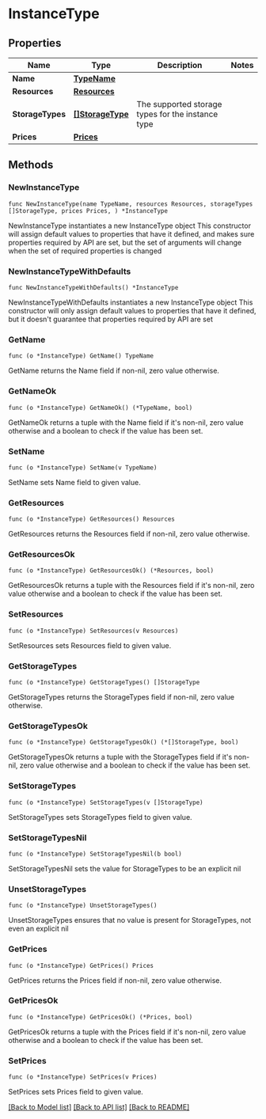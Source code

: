 # InstanceType

## Properties

Name | Type | Description | Notes
------------ | ------------- | ------------- | -------------
**Name** | [**TypeName**](TypeName.md) |  | 
**Resources** | [**Resources**](Resources.md) |  | 
**StorageTypes** | [**[]StorageType**](StorageType.md) | The supported storage types for the instance type | 
**Prices** | [**Prices**](Prices.md) |  | 

## Methods

### NewInstanceType

`func NewInstanceType(name TypeName, resources Resources, storageTypes []StorageType, prices Prices, ) *InstanceType`

NewInstanceType instantiates a new InstanceType object
This constructor will assign default values to properties that have it defined,
and makes sure properties required by API are set, but the set of arguments
will change when the set of required properties is changed

### NewInstanceTypeWithDefaults

`func NewInstanceTypeWithDefaults() *InstanceType`

NewInstanceTypeWithDefaults instantiates a new InstanceType object
This constructor will only assign default values to properties that have it defined,
but it doesn't guarantee that properties required by API are set

### GetName

`func (o *InstanceType) GetName() TypeName`

GetName returns the Name field if non-nil, zero value otherwise.

### GetNameOk

`func (o *InstanceType) GetNameOk() (*TypeName, bool)`

GetNameOk returns a tuple with the Name field if it's non-nil, zero value otherwise
and a boolean to check if the value has been set.

### SetName

`func (o *InstanceType) SetName(v TypeName)`

SetName sets Name field to given value.


### GetResources

`func (o *InstanceType) GetResources() Resources`

GetResources returns the Resources field if non-nil, zero value otherwise.

### GetResourcesOk

`func (o *InstanceType) GetResourcesOk() (*Resources, bool)`

GetResourcesOk returns a tuple with the Resources field if it's non-nil, zero value otherwise
and a boolean to check if the value has been set.

### SetResources

`func (o *InstanceType) SetResources(v Resources)`

SetResources sets Resources field to given value.


### GetStorageTypes

`func (o *InstanceType) GetStorageTypes() []StorageType`

GetStorageTypes returns the StorageTypes field if non-nil, zero value otherwise.

### GetStorageTypesOk

`func (o *InstanceType) GetStorageTypesOk() (*[]StorageType, bool)`

GetStorageTypesOk returns a tuple with the StorageTypes field if it's non-nil, zero value otherwise
and a boolean to check if the value has been set.

### SetStorageTypes

`func (o *InstanceType) SetStorageTypes(v []StorageType)`

SetStorageTypes sets StorageTypes field to given value.


### SetStorageTypesNil

`func (o *InstanceType) SetStorageTypesNil(b bool)`

 SetStorageTypesNil sets the value for StorageTypes to be an explicit nil

### UnsetStorageTypes
`func (o *InstanceType) UnsetStorageTypes()`

UnsetStorageTypes ensures that no value is present for StorageTypes, not even an explicit nil
### GetPrices

`func (o *InstanceType) GetPrices() Prices`

GetPrices returns the Prices field if non-nil, zero value otherwise.

### GetPricesOk

`func (o *InstanceType) GetPricesOk() (*Prices, bool)`

GetPricesOk returns a tuple with the Prices field if it's non-nil, zero value otherwise
and a boolean to check if the value has been set.

### SetPrices

`func (o *InstanceType) SetPrices(v Prices)`

SetPrices sets Prices field to given value.



[[Back to Model list]](../README.md#documentation-for-models) [[Back to API list]](../README.md#documentation-for-api-endpoints) [[Back to README]](../README.md)


